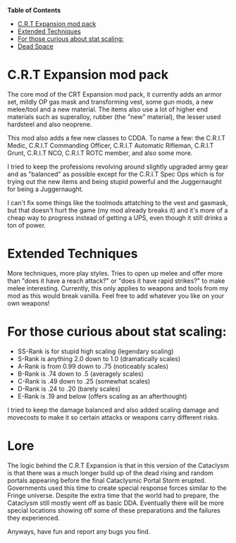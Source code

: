 <!-- START doctoc generated TOC please keep comment here to allow auto update -->
<!-- DON'T EDIT THIS SECTION, INSTEAD RE-RUN doctoc TO UPDATE -->
**Table of Contents**  

- [C.R.T Expansion mod pack](#crt-expansion-mod-pack)
- [Extended Techniques](#extended-techniques)
- [For those curious about stat scaling:](#for-those-curious-about-stat-scaling)
- [Dead Space](#dead-space)

<!-- END doctoc generated TOC please keep comment here to allow auto update -->

# C.R.T Expansion mod pack
The core mod of the CRT Expansion mod pack, it currently adds an armor set, mildly OP gas mask and transforming vest, some gun mods, a new melee/tool and a new material. The items also use a lot of higher end materials such as superalloy, rubber (the "new" material), the lesser used hardsteel and also neoprene.

This mod also adds a few new classes to CDDA. To name a few: the C.R.I.T Medic, C.R.I.T Commanding Officer, C.R.I.T Automatic Rifleman, C.R.I.T Grunt, C.R.I.T NCO, C.R.I.T ROTC member, and also some more.

I tried to keep the professions revolving around slightly upgraded army gear and as "balanced" as possible except for the C.R.I.T Spec Ops which is for trying out the new items and being stupid powerful and the Juggernaught for being a Juggernaught.

I can't fix some things like the toolmods attatching to the vest and gasmask, but that doesn't hurt the game (my mod already breaks it) and it's more of a cheap way to progress instead of getting a UPS, even though it still drinks a ton of power.



# Extended Techniques
More techniques, more play styles. Tries to open up melee and offer more than "does it have a reach attack?" or "does it have rapid strikes?" to make melee interesting. Currently, this only applies to weapons and tools from my mod as this would break vanilla. Feel free to add whatever you like on your own weapons!

# For those curious about stat scaling:

* SS-Rank is for stupid high scaling (legendary scaling)
* S-Rank is anything 2.0 down to 1.0 (dramatically scales)
* A-Rank is from 0.99 down to .75 (noticeably scales)
* B-Rank is .74 down to .5 (averagely scales)
* C-Rank is .49 down to .25 (somewhat scales)
* D-Rank is .24 to .20 (barely scales)
* E-Rank is .19 and below (offers scaling as an afterthought)

I tried to keep the damage balanced and also added scaling damage and movecosts to make it so certain attacks or weapons carry different risks.

# Lore
The logic behind the C.R.T Expansion is that in this version of the Cataclysm is that there was a much longer build up of the dead rising and random portals appearing before the final Cataclysmic Portal Storm erupted.   Governments used this time to create special response forces similar to the Fringe universe.  Despite the extra time that the world had to prepare, the Cataclysm still mostly went off as basic DDA.  Eventually there will be more special locations showing off some of these preparations and the failures they experienced.

Anyways, have fun and report any bugs you find.
